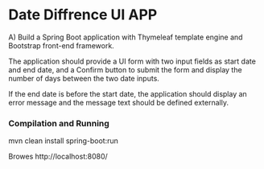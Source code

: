 # Date Diffrence UI APP
A)	Build a Spring Boot application with Thymeleaf template engine and Bootstrap front-end framework.

The application should provide a UI form with two input fields as start date and end date, and a Confirm button to submit the form and display the number of days between the two date inputs.

If the end date is before the start date, the application should display an error message and the message text should be defined externally.

### Compilation and Running
mvn clean install spring-boot:run

Browes
http://localhost:8080/
